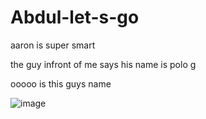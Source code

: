 # Abdul-let-s-go

aaron is super smart

the guy infront of me says his name is polo g

ooooo is this guys name

![image](https://user-images.githubusercontent.com/94381169/141808671-c259c481-84a2-4ba0-b3ca-47812d618e2a.png)

